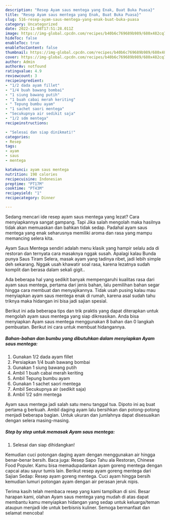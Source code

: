 ```yaml
---
description: "Resep Ayam saus mentega yang Enak, Buat Buka Puasa}"
title: "Resep Ayam saus mentega yang Enak, Buat Buka Puasa}"
slug: 516-resep-ayam-saus-mentega-yang-enak-buat-buka-puasa
category: Uncategorized
date: 2022-11-08T17:51:28.011Z
image: https://img-global.cpcdn.com/recipes/b40b6c769689b989/680x482cq70/ayam-saus-mentega-foto-resep-utama.jpg
hideToc: false
enableToc: true
enableTocContent: false
thumbnail: https://img-global.cpcdn.com/recipes/b40b6c769689b989/680x482cq70/ayam-saus-mentega-foto-resep-utama.jpg
cover: https://img-global.cpcdn.com/recipes/b40b6c769689b989/680x482cq70/ayam-saus-mentega-foto-resep-utama.jpg
author: Admin
authorAv: notfound
ratingvalue: 4.9
reviewcount: 3
recipeingredient:
- "1/2 dada ayam fillet"
- "1/4 buah bawang bombai"
- "1 siung bawang putih"
- "1 buah cabai merah keriting"
- " Tepung bumbu ayam"
- "1 sachet saori mentega"
- "Secukupnya air sedikit saja"
- "1/2 sdm mentega"
recipeinstructions:

- "Selesai dan siap dinikmati!"
categories:
- Resep
tags:
- ayam
- saus
- mentega

katakunci: ayam saus mentega 
nutrition: 198 calories
recipecuisine: Indonesian
preptime: "PT17M"
cooktime: "PT43M"
recipeyield: "1"
recipecategory: Dinner

---
```



Sedang mencari ide resep ayam saus mentega yang lezat? Cara menyiapkannya sangat gampang. Tapi Jika salah mengolah maka hasilnya tidak akan memuaskan dan bahkan tidak sedap. Padahal ayam saus mentega yang enak seharusnya memiliki aroma dan rasa yang mampu memancing selera kita.


Ayam Saus Mentega sendiri adalah menu klasik yang hampir selalu ada di restoran dan ternyata cara masaknya nggak susah. Apalagi kalau Bunda punya Saus Tiram Selera, masak ayam yang tadinya ribet, jadi lebih simple deh sekarang. Nggak usah khawatir soal rasa, karena lezatnya sudah komplit dan berasa dalam sekali gigit..

Ada beberapa hal yang sedikit banyak mempengaruhi kualitas rasa dari ayam saus mentega, pertama dari jenis bahan, lalu pemilihan bahan segar hingga cara membuat dan menyajikannya. Tidak usah pusing kalau mau menyiapkan ayam saus mentega enak di rumah, karena asal sudah tahu triknya maka hidangan ini bisa jadi sajian spesial.


Berikut ini ada beberapa tips dan trik praktis yang dapat diterapkan untuk mengolah ayam saus mentega yang siap dikreasikan. Anda bisa menyiapkan Ayam saus mentega menggunakan 8 bahan dan 0 langkah pembuatan. Berikut ini cara untuk membuat hidangannya.

<!--inarticleads1-->

##### Bahan-bahan dan bumbu yang dibutuhkan dalam menyiapkan Ayam saus mentega:

1. Gunakan 1/2 dada ayam fillet
1. Persiapkan 1/4 buah bawang bombai
1. Gunakan 1 siung bawang putih
1. Ambil 1 buah cabai merah keriting
1. Ambil  Tepung bumbu ayam
1. Gunakan 1 sachet saori mentega
1. Ambil Secukupnya air (sedikit saja)
1. Ambil 1/2 sdm mentega


Ayam saus mentega jadi salah satu menu tanggal tua. Dipoto ini aq buat pertama g berkuah. Ambil daging ayam lalu bersihkan dan potong-potong menjadi beberapa bagian. Untuk ukuran dan jumlahnya dapat disesuaikan dengan selera masing-masing. 

<!--inarticleads2-->

##### Step by step untuk memasak Ayam saus mentega:


1. Selesai dan siap dihidangkan!

Kemudian cuci potongan daging ayam dengan menggunakan air hingga benar-benar bersih. Baca juga: Resep Sapo Tahu ala Restoran, Chinese Food Populer. Kamu bisa memadupadankan ayam goreng mentega dengan capcai atau sayur tumis lain. Berikut resep ayam goreng mentega dari Sajian Sedap: Resep ayam goreng mentega. Cuci ayam hingga bersih kemudian lumuri potongan ayam dengan air perasan jeruk nipis. 

Terima kasih telah membaca resep yang kami tampilkan di sini. Besar harapan kami, olahan Ayam saus mentega yang mudah di atas dapat membantu kamu menyiapkan hidangan yang sedap untuk keluarga/teman ataupun menjadi ide untuk berbisnis kuliner. Semoga bermanfaat dan selamat mencoba!
